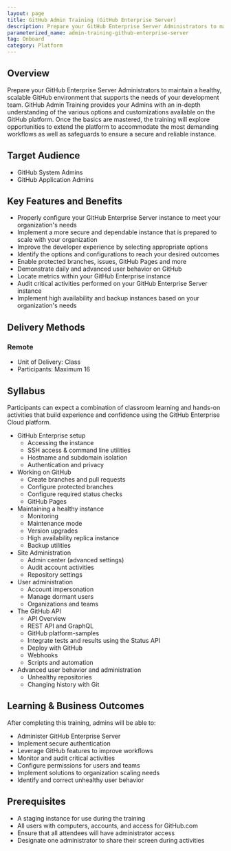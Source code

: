 ```yaml
---
layout: page
title: GitHub Admin Training (GitHub Enterprise Server)
description: Prepare your GitHub Enterprise Server Administrators to maintain a healthy, scalable GitHub environment that supports the needs of your development team.
parameterized_name: admin-training-github-enterprise-server
tag: Onboard
category: Platform
---
```


## Overview

Prepare your GitHub Enterprise Server Administrators to maintain a healthy, scalable GitHub environment that supports the needs of your development team. GitHub Admin Training provides your Admins with an in-depth understanding of the various options and customizations available on the GitHub platform. Once the basics are mastered, the training will explore opportunities to extend the platform to accommodate the most demanding workflows as well as safeguards to ensure a secure and reliable instance.

## Target Audience

- GitHub System Admins
- GitHub Application Admins

## Key Features and Benefits

- Properly configure your GitHub Enterprise Server instance to meet your organization's needs
- Implement a more secure and dependable instance that is prepared to scale with your organization
- Improve the developer experience by selecting appropriate options
- Identify the options and configurations to reach your desired outcomes
- Enable protected branches, issues, GitHub Pages and more
- Demonstrate daily and advanced user behavior on GitHub
- Locate metrics within your GitHub Enterprise instance
- Audit critical activities performed on your GitHub Enterprise Server instance
- Implement high availability and backup instances based on your organization's needs

## Delivery Methods

### Remote

- Unit of Delivery: Class
- Participants: Maximum 16

## Syllabus

Participants can expect a combination of classroom learning and hands-on activities that build experience and confidence using the GitHub Enterprise Cloud platform.

- GitHub Enterprise setup
  - Accessing the instance
  - SSH access & command line utilities
  - Hostname and subdomain isolation
  - Authentication and privacy
- Working on GitHub
  - Create branches and pull requests
  - Configure protected branches
  - Configure required status checks
  - GitHub Pages
- Maintaining a healthy instance
  - Monitoring
  - Maintenance mode
  - Version upgrades
  - High availability replica instance
  - Backup utilities
- Site Administration
  - Admin center (advanced settings)
  - Audit account activities
  - Repository settings
- User administration
  - Account impersonation
  - Manage dormant users
  - Organizations and teams
- The GitHub API
  - API Overview
  - REST API and GraphQL
  - GitHub platform-samples
  - Integrate tests and results using the Status API
  - Deploy with GitHub
  - Webhooks
  - Scripts and automation
- Advanced user behavior and administration
  - Unhealthy repositories
  - Changing history with Git

## Learning & Business Outcomes

After completing this training, admins will be able to:

- Administer GitHub Enterprise Server
- Implement secure authentication
- Leverage GitHub features to improve workflows
- Monitor and audit critical activities
- Configure permissions for users and teams
- Implement solutions to organization scaling needs
- Identify and correct unhealthy user behavior

## Prerequisites

- A staging instance for use during the training
- All users with computers, accounts, and access for GitHub.com
- Ensure that all attendees will have administrator access
- Designate one administrator to share their screen during activities
